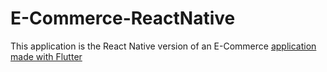 # E-Commerce-ReactNative

This application is the React Native version of an E-Commerce <a href="https://github.com/JezzDiego/E-Commerce-Flutter">application made with Flutter</a>
